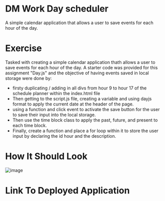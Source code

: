 # DM Work Day scheduler
A simple calendar application that allows a user to save events for each hour of the day.

# Exercise
Tasked with creating a simple calendar application thath allows a user to save events for each hour of the day. 
A starter code was provided for this assignment "Day.js" and the objective of having events saved in local storage were done by:

- firsty duplicating / adding in all divs from hour 9 to hour 17 of the schedule planner within the index.html file
- Then getting to the script.js file, creating a variable and using dayjs format to apply the current date at the header of the page.
- using a function and click event to activate the save button for the user to save their input into the local storage.
- Then use the time block class to apply the past, future, and present to each time block.
- Finally, create a function and place a for loop within it to store the user input by declaring the id hour and the description.

# How It Should Look

![image](https://user-images.githubusercontent.com/122760940/222033786-49f157a6-b23e-40bb-88e1-723aa4b8d848.png)

# Link To Deployed Application

